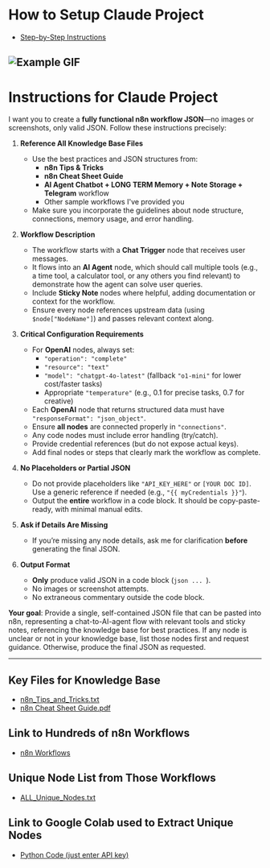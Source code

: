 

# How to Setup Claude Project

- [Step-by-Step Instructions](https://scribehow.com/viewer/Creating_an_n8n_Workflow_JSON_Project_Guide__zm-2R4ibQdCZ2XSywN-Aow)

![Example GIF](https://github.com/MobinMithun/Claude-Project-to-n8n-Workflow/blob/main/Media/n8n%20workflows.gif)
---------------------------

# Instructions for Claude Project

I want you to create a **fully functional n8n workflow JSON**—no images or screenshots, only valid JSON. Follow these instructions precisely:

1. **Reference All Knowledge Base Files**  
   - Use the best practices and JSON structures from:
     - **n8n Tips & Tricks**  
     - **n8n Cheat Sheet Guide**  
     - **AI Agent Chatbot + LONG TERM Memory + Note Storage + Telegram** workflow  
     - Other sample workflows I've provided you
   - Make sure you incorporate the guidelines about node structure, connections, memory usage, and error handling.

2. **Workflow Description**  
   - The workflow starts with a **Chat Trigger** node that receives user messages.  
   - It flows into an **AI Agent** node, which should call multiple tools (e.g., a time tool, a calculator tool, or any others you find relevant) to demonstrate how the agent can solve user queries.  
   - Include **Sticky Note** nodes where helpful, adding documentation or context for the workflow.  
   - Ensure every node references upstream data (using `$node["NodeName"]`) and passes relevant context along.  

3. **Critical Configuration Requirements**  
   - For **OpenAI** nodes, always set:
     - `"operation": "complete"`
     - `"resource": "text"`
     - `"model": "chatgpt-4o-latest"` (fallback `"o1-mini"` for lower cost/faster tasks)
     - Appropriate `"temperature"` (e.g., 0.1 for precise tasks, 0.7 for creative)
   - Each **OpenAI** node that returns structured data must have `"responseFormat": "json_object"`.
   - Ensure **all nodes** are connected properly in `"connections"`.
   - Any code nodes must include error handling (try/catch).
   - Provide credential references (but do not expose actual keys).
   - Add final nodes or steps that clearly mark the workflow as complete.

4. **No Placeholders or Partial JSON**  
   - Do not provide placeholders like `"API_KEY_HERE"` or `[YOUR DOC ID]`. Use a generic reference if needed (e.g., `"{{ myCredentials }}"`).
   - Output the **entire** workflow in a code block. It should be copy-paste-ready, with minimal manual edits.

5. **Ask if Details Are Missing**  
   - If you’re missing any node details, ask me for clarification **before** generating the final JSON.  

6. **Output Format**  
   - **Only** produce valid JSON in a code block (```json ... ```).
   - No images or screenshot attempts.  
   - No extraneous commentary outside the code block.  

**Your goal**: Provide a single, self-contained JSON file that can be pasted into n8n, representing a chat-to-AI-agent flow with relevant tools and sticky notes, referencing the knowledge base for best practices. If any node is unclear or not in your knowledge base, list those nodes first and request guidance. Otherwise, produce the final JSON as requested.

---------------------------
## Key Files for Knowledge Base

- [n8n_Tips_and_Tricks.txt](https://github.com/MobinMithun/Claude-Project-to-n8n-Workflow/blob/main/n8n_Tips_and_Tricks.txt)
- [n8n Cheat Sheet Guide.pdf](https://github.com/MobinMithun/Claude-Project-to-n8n-Workflow/blob/main/n8n%20Cheat%20Sheet%20Guide.pdf)

## Link to Hundreds of n8n Workflows

- [n8n Workflows](https://github.com/MobinMithun/Claude-Project-to-n8n-Workflow/tree/main/n8n%20workflows)

## Unique Node List from Those Workflows

- [ALL_Unique_Nodes.txt](https://github.com/MobinMithun/Claude-Project-to-n8n-Workflow/blob/main/ALL_unique_nodes.txt)

## Link to Google Colab used to Extract Unique Nodes

- [Python Code (just enter API key)](https://github.com/MobinMithun/Claude-Project-to-n8n-Workflow/blob/main/n8n_json_parser_packages_public.ipynb)  

